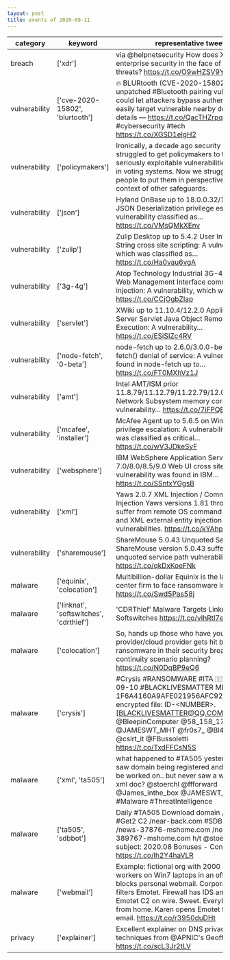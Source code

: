 ```yaml
---
layout: post
title: events of 2020-09-11
---
```


|category|keyword|representative tweet|mentioned|
|-|-|-|-|
|breach|['xdr']|via @helpnetsecurity How does XDR improve enterprise security in the face of evolving threats? https://t.co/O9wHZSV9YJ|5|
|vulnerability|['cve-2020-15802', 'blurtooth']|🔥 BLURtooth (CVE-2020-15802)  A new unpatched #Bluetooth pairing vulnerability could let attackers bypass authentication and easily target vulnerable nearby devices.  Read details — https://t.co/QacTHZrpqw  #infosec #cybersecurity #tech https://t.co/XGSD1elgH2|7|
|vulnerability|['policymakers']|Ironically, a decade ago security researchers struggled to get policymakers to take seriously exploitable vulnerabilities we found in voting systems. Now we struggle to get people to put them in perspective and in the context of other safeguards.|2|
|vulnerability|['json']|Hyland OnBase up to 18.0.0.32/19.8.9.1000 JSON Deserialization privilege escalation: A vulnerability classified as… https://t.co/VMsQMkXEnv|1|
|vulnerability|['zulip']|Zulip Desktop up to 5.4.2 User Interface String cross site scripting: A vulnerability, which was classified as… https://t.co/Ha0vau6vgA|2|
|vulnerability|['3g-4g']|Atop Technology Industrial 3G-4G Gateway Web Management Interface command injection: A vulnerability, which was… https://t.co/CCjOgbZIap|2|
|vulnerability|['servlet']|XWiki up to 11.10.4/12.2.0 Application Server Servlet Java Object Remote Code Execution: A vulnerability… https://t.co/ESiSIZc4RV|2|
|vulnerability|['node-fetch', '0-beta']|node-fetch up to 2.6.0/3.0.0-beta.8 Size fetch() denial of service: A vulnerability was found in node-fetch up to… https://t.co/FT0MXhVz1J|2|
|vulnerability|['amt']|Intel AMT/ISM prior 11.8.79/11.12.79/11.22.79/12.0.68/14.0.39 Network Subsystem memory corruption: A vulnerability… https://t.co/7iFPQEchJP|2|
|vulnerability|['mcafee', 'installer']|McAfee Agent up to 5.6.5 on Windows DLL privilege escalation: A vulnerability, which was classified as critical… https://t.co/wV3JDkeSyF|8|
|vulnerability|['websphere']|IBM WebSphere Application Server 7.0/8.0/8.5/9.0 Web UI cross site scripting: A vulnerability was found in IBM… https://t.co/SSntxYGgsB|2|
|vulnerability|['xml']|Yaws 2.0.7 XML Injection / Command Injection Yaws versions 1.81 through 2.0.7 suffer from remote OS command injection and XML external entity injection vulnerabilities. https://t.co/kYAhpbY413|3|
|vulnerability|['sharemouse']|ShareMouse 5.0.43 Unquoted Service Path ShareMouse version 5.0.43 suffers from an unquoted service path vulnerability. https://t.co/qkDxKoeFNk|2|
|malware|['equinix', 'colocation']|Multibillion-dollar Equinix is the latest data-center firm to face ransomware incident https://t.co/Swd5Pas58j|7|
|malware|['linknat', 'softswitches', 'cdrthief']|'CDRThief' Malware Targets Linknat Softswitches https://t.co/vIhRtI7e73|9|
|malware|['colocation']|So, hands up those who have your colocation provider/cloud provider gets hit by ransomware in their security breach/business continuity scenario planning? https://t.co/N0DqBP9eQ6|1|
|malware|['crysis']|#Crysis #RANSOMWARE #ITA 🇮🇹 2020-09-10 #BLACKLIVESMATTER  MD5: 1F6A4160A9AFE021956AFC921DAE881F encrypted file: ID-&lt;NUMBER&gt;.[BLACKLIVESMATTER@QQ.COM].BLM  @BleepinComputer @58_158_177_102 @JAMESWT_MHT @fr0s7_ @Bl4ng3l @csirt_it @FBussoletti https://t.co/TxdFFCsN5S|1|
|malware|['xml', 'ta505']|what happened to #TA505 yesterday? we saw domain being registered and downed to be worked on.. but never saw a weaponized xml doc? @stoerchl @ffforward @James_inthe_box @JAMESWT_MHT   #Malware #ThreatIntelligence|1|
|malware|['ta505', 'sdbbot']|Daily #TA505 Download domain /ferra.xyz #Get2 C2 /near-back.com  #SDBBot C2 /news-37876-mshome.com /news-389767-mshome.com h/t @stoerchl First subject: 2020.08 Bonuses - Confidential https://t.co/lh2Y4haVLR|2|
|malware|['webmail']|Example: fictional org with 2000 call center workers on Win7 laptops in an office.  Proxy blocks personal webmail. Corporate email filters Emotet. Firewall has IDS and blocks Emotet C2 on wire. Sweet.  Everybody works from home. Karen opens Emotet from Yahoo email. https://t.co/r3950duDHt|1|
|privacy|['explainer']|Excellent explainer on DNS privacy techniques from @APNIC's Geoff Huston:  https://t.co/scL3Jr2tLV|2|
